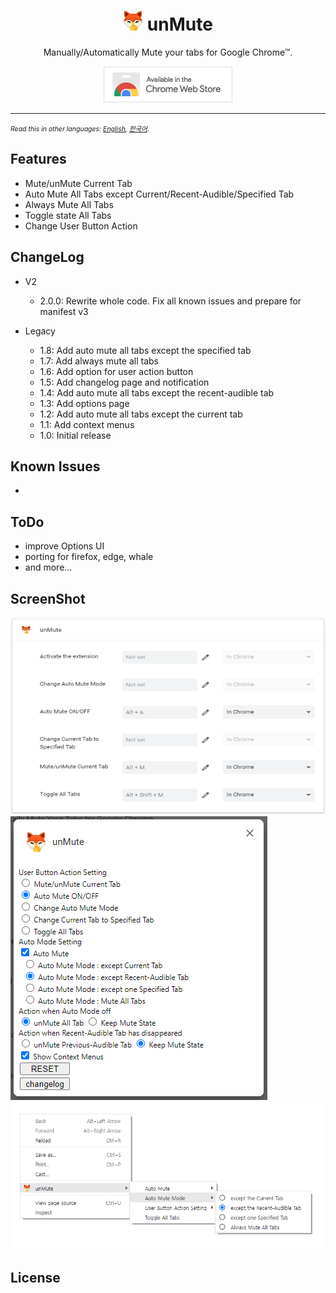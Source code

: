 <h1 align="center"><img src="./image/icons/prod/icon32.png" alt="icon"> unMute</h1></p>

<p align="center">
Manually/Automatically Mute your tabs for Google Chrome™.
</p>
<p align="center">
<a href="https://chrome.google.com/webstore/detail/unmute/lfedioibcednammacdoioeonimdbpige"><img src="./image/chrome-web-store.png" alt="Chrome Web Store"></a>
</p><hr>

<span style="font-size:0.75em">_Read this in other languages: [English](README.md), [한국어](README.ko.md)._</span>

## Features

- Mute/unMute Current Tab
- Auto Mute All Tabs except Current/Recent-Audible/Specified Tab
- Always Mute All Tabs
- Toggle state All Tabs
- Change User Button Action

## ChangeLog

- V2

  - 2.0.0: Rewrite whole code. Fix all known issues and prepare for manifest v3

- Legacy

  - 1.8: Add auto mute all tabs except the specified tab
  - 1.7: Add always mute all tabs
  - 1.6: Add option for user action button
  - 1.5: Add changelog page and notification
  - 1.4: Add auto mute all tabs except the recent-audible tab
  - 1.3: Add options page
  - 1.2: Add auto mute all tabs except the current tab
  - 1.1: Add context menus
  - 1.0: Initial release

## Known Issues

-

## ToDo

- improve Options UI
- porting for firefox, edge, whale
- and more...

## ScreenShot

![](image/screenshot/screenshot.png)
![](image/screenshot/screenshot_options.png)
![](image/screenshot/screenshot_context_menus.png)

## License

```

```
